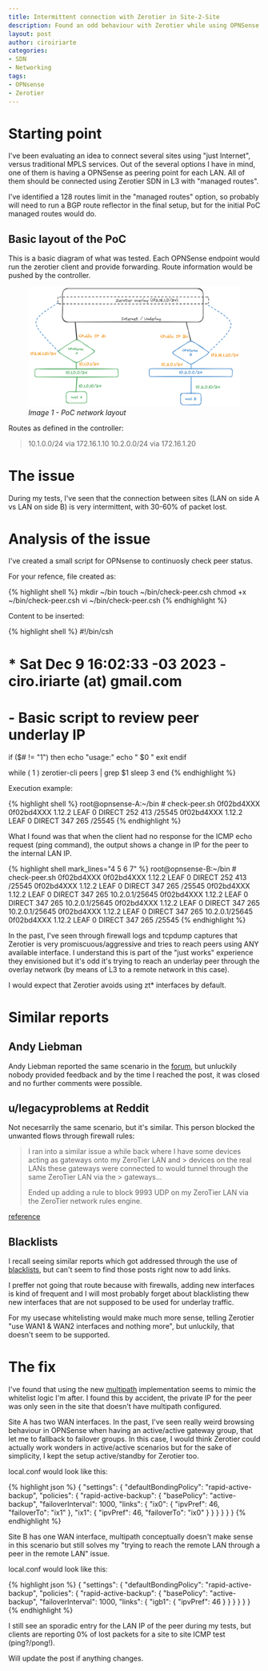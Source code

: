 ```yaml
---
title: Intermittent connection with Zerotier in Site-2-Site
description: Found an odd behaviour with Zerotier while using OPNSense as L3 peering nodes for site 2 site integration.
layout: post
author: ciroiriarte
categories:
- SDN
- Networking
tags:
- OPNsense
- Zerotier
---
```


# Starting point

I've been evaluating an idea to connect several sites using "just Internet", versus traditional MPLS services. Out of the several options I have in mind, one of them is having a OPNSense as peering point for each LAN. All of them should be connected using Zerotier SDN in L3 with "managed routes".

I've identified a 128 routes limit in the "managed routes" option, so probably will need to run a BGP route reflector in the final setup, but for the initial PoC managed routes would do.

## Basic layout of the PoC

This is a basic diagram of what was tested. Each OPNSense endpoint would run the zerotier client and provide forwarding. Route information would be pushed by the controller.

<figure>
  <a href="/assets/img/2023-12-09-zerotier-s2s-poc.png">
  <img src="/assets/img/2023-12-09-zerotier-s2s-poc.png" alt="network layout"/>
  </a>
  <figcaption><i>Image 1 - PoC network layout </i></figcaption>
</figure>


Routes as defined in the controller:

> 10.1.0.0/24 via 172.16.1.10
> 10.2.0.0/24 via 172.16.1.20

# The issue

During my tests, I've seen that the connection between sites (LAN on side A vs LAN on side B) is very intermittent, with 30-60% of packet lost.

# Analysis of the issue

I've created a small script for OPNsense to continuosly check peer status.

For your refence, file created as:

{% highlight shell %}
mkdir ~/bin
touch ~/bin/check-peer.csh
chmod +x ~/bin/check-peer.csh
vi ~/bin/check-peer.csh
{% endhighlight %}

Content to be inserted:

{% highlight shell %}
#!/bin/csh

# * Sat Dec  9 16:02:33 -03 2023 - ciro.iriarte (at) gmail.com
# - Basic script to review peer underlay IP

if  ($# != "1") then
        echo "usage:"
        echo "  $0 <peer id>"
        exit
endif

while ( 1 )
  zerotier-cli peers | grep $1
  sleep 3
end
{% endhighlight %}

Execution example:

{% highlight shell %}
root@opnsense-A:~/bin # check-peer.sh 0f02bd4XXX
0f02bd4XXX 1.12.2 LEAF       0 DIRECT   252      413      <public IP>/25545
0f02bd4XXX 1.12.2 LEAF       0 DIRECT   347      265      <public IP>/25545
{% endhighlight %}

What I found was that when the client had no response for the ICMP echo request (ping command), the output shows a change in IP for the peer to the internal LAN IP.

{% highlight shell mark_lines="4 5 6 7" %}
root@opnsense-B:~/bin # check-peer.sh 0f02bd4XXX
0f02bd4XXX 1.12.2 LEAF       0 DIRECT   252      413      <public IP>/25545
0f02bd4XXX 1.12.2 LEAF       0 DIRECT   347      265      <public IP>/25545
0f02bd4XXX 1.12.2 LEAF       0 DIRECT   347      265      10.2.0.1/25645 
0f02bd4XXX 1.12.2 LEAF       0 DIRECT   347      265      10.2.0.1/25645
0f02bd4XXX 1.12.2 LEAF       0 DIRECT   347      265      10.2.0.1/25645
0f02bd4XXX 1.12.2 LEAF       0 DIRECT   347      265      10.2.0.1/25645
0f02bd4XXX 1.12.2 LEAF       0 DIRECT   347      265      <public IP>/25545
{% endhighlight %}

In the past, I've seen through firewall logs and tcpdump captures that Zerotier is very promiscuous/aggressive and tries to reach peers using ANY available interface. I understand this is part of the "just works" experience they envisioned but it's odd it's trying to reach an underlay peer through the overlay network (by means of L3 to a remote network in this case).

I would expect that Zerotier avoids using zt* interfaces by default.

# Similar reports

## Andy Liebman

Andy Liebman reported the same scenario in the [forum](https://discuss.zerotier.com/t/troubleshooting-intermittent-connection-with-site-to-site/15435), but unluckily nobody provided feedback and by the time I reached the post, it was closed and no further comments were possible.

## u/legacyproblems at Reddit

Not necesarrily the same scenario, but it's similar. This person blocked the unwanted flows through firewall rules:

> I ran into a similar issue a while back where I have some devices acting as gateways onto my ZeroTier LAN and > devices on the real LANs these gateways were connected to would tunnel through the same ZeroTier LAN via the > gateways...
> 
> Ended up adding a rule to block 9993 UDP on my ZeroTier LAN via the ZeroTier network rules engine.

[reference](https://www.reddit.com/r/zerotier/comments/15zw33a/how_to_make_zerotier_not_use_other_tunnels/)

## Blacklists

I recall seeing similar reports which got addressed through the use of [blacklists](https://docs.zerotier.com/config/#local-configuration-options), but can't seem to find those posts right now to add links.

I preffer not going that route because with firewalls, adding new interfaces is kind of frequent and I will most probably forget about blacklisting thew new interfaces that are not supposed to be used for underlay traffic. 

For my usecase whitelisting would make much more sense, telling Zerotier "use WAN1 & WAN2 interfaces and nothing more", but unluckily, that doesn't seem to be supported.

# The fix

I've found that using the new [multipath](https://docs.zerotier.com/multipath/) implementation seems to mimic the whitelist logic I'm after. I found this by accident, the private IP for the peer was only seen in the site that doesn't have multipath configured.

Site A has two WAN interfaces. In the past, I've seen really weird browsing behaviour in OPNSense when having an active/active gateway group, that let me to fallback to failover groups. In this case, I would think Zerotier could actually work wonders in active/active scenarios but for the sake of simplicity, I kept the setup active/standby for Zerotier too.

local.conf would look like this:

{% highlight json %}
{
  "settings": {
    "defaultBondingPolicy": "rapid-active-backup",
    "policies": {
      "rapid-active-backup": {
        "basePolicy": "active-backup",
        "failoverInterval": 1000,
        "links":
        {
          "ix0":
          {
            "ipvPref": 46,
            "failoverTo": "ix1"
          },
          "ix1":
          {
            "ipvPref": 46,
            "failoverTo": "ix0"
          }
        }
      }
    }
  }
}
{% endhighlight %}


Site B has one WAN interface, multipath conceptually doesn't make sense in this scenario but still solves my "trying to reach the remote LAN through a peer in the remote LAN" issue. 

local.conf would look like this:

{% highlight json %}
{
  "settings": {
    "defaultBondingPolicy": "rapid-active-backup",
    "policies": {
      "rapid-active-backup": {
        "basePolicy": "active-backup",
        "failoverInterval": 1000,
        "links":
        {
          "igb1":
          {
            "ipvPref": 46
          }
        }
      }
    }
  }
}
{% endhighlight %}


I still see an sporadic entry for the LAN IP of the peer during my tests, but clients are reporting 0% of lost packets for a site to site ICMP test (ping?/pong!).

Will update the post if anything changes.